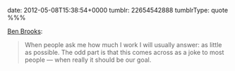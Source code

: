 date: 2012-05-08T15:38:54+0000
tumblr: 22654542888
tumblrType: quote
%%%

[Ben Brooks](http://brooksreview.net/2012/05/work-productivity/):

> When people ask me how much I work I will usually answer: as little as possible. The odd part is that this comes across as a joke to most people — when really it should be our goal.
